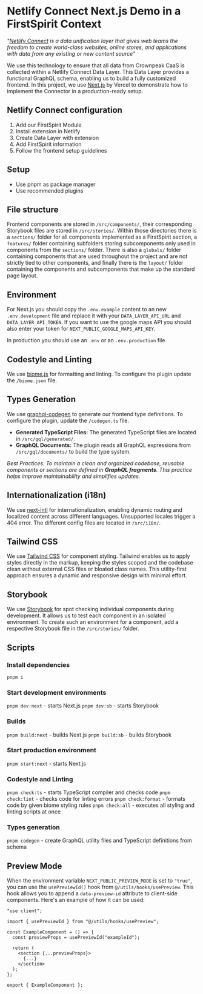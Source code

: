 # Netlify Connect Next.js Demo in a FirstSpirit Context
*"[Netlify Connect](https://www.netlify.com/platform/connect/) is a data unification layer that gives web teams the freedom to create world-class websites, online stores, and applications with data from any existing or new content source"*

We use this technology to ensure that all data from Crownpeak CaaS is collected within a Netlify Connect Data Layer. This Data Layer provides a functional GraphQL schema, enabling us to build a fully customized frontend. In this project, we use [Next.js](https://nextjs.org/) by Vercel to demonstrate how to implement the Connector in a production-ready setup.

## Netlify Connect configuration
1. Add our FirstSpirit Module
2. Install extension in Netlify
3. Create Data Layer with extension
4. Add FirstSpirit information
5. Follow the frontend setup guidelines

## Setup
* Use pnpm as package manager
* Use recommended plugins

## File structure 
Frontend components are stored in `/src/components/`, their corresponding Storybook files are stored in `/src/stories/`. Within those directories there is a `sections/` folder for all components implemented as a FirstSpirit section, a `features/` folder containing subfolders storing subcomponents only used in components from the `sections/` folder. There is also a `globals/` folder containing components that are used throughout the project and are not strictly tied to other components, and finally there is the `layout/` folder containing the components and subcomponents that make up the standard page layout.

## Environment
For Next.js you should copy the `.env.example` content to an new `.env.development` file and replace it with your `DATA_LAYER_API_URL` and `DATA_LAYER_API_TOKEN`.
If you want to use the google maps API you should also enter your token for `NEXT_PUBLIC_GOOGLE_MAPS_API_KEY`.

In production you should use an `.env` or an `.env.production` file.

## Codestyle and Linting
We use [biome.js](https://biomejs.dev/) for formatting and linting. To configure the plugin update the `/biome.json` file.

## Types Generation

We use [graphql-codegen](https://the-guild.dev/graphql/codegen) to generate our frontend type definitions. To configure the plugin, update the `/codegen.ts` file.

- **Generated TypeScript Files:** The generated TypeScript files are located in `/src/gql/generated/`.
- **GraphQL Documents:** The plugin reads all GraphQL expressions from `/src/gql/documents/` to build the type system.

*Best Practices: To maintain a clean and organized codebase, reusable components or sections are defined in **GraphQL fragments**. This practice helps improve maintainability and simplifies updates.*

## Internationalization (i18n)
We use [next-intl](https://next-intl-docs.vercel.app/) for internationalization, enabling dynamic routing and localized content across different languages. Unsupported locales trigger a 404 error. The different config files are located in `/src/i18n/`.


## Tailwind CSS
We use [Tailwind CSS](https://tailwindcss.com/) for component styling. Tailwind enables us to apply styles directly in the markup, keeping the styles scoped and the codebase clean without external CSS files or bloated class names. This utility-first approach ensures a dynamic and responsive design with minimal effort.

## Storybook
We use [Storybook](https://storybook.js.org/) for spot checking individual components during development. It allows us to test each component in an isolated environment. To create such an environment for a component, add a respective Storybook file in the `/src/stories/` folder.

## Scripts

### Install dependencies
`pnpm i`

### Start development environments
`pnpm dev:next` - starts Next.js
`pnpm dev:sb` - starts Storybook

### Builds
`pnpm build:next` - builds Next.js
`pnpm build:sb` - builds Storybook

### Start production environment
`pnpm start:next` - starts Next.js

### Codestyle and Linting
`pnpm check:ts` - starts TypeScript compiler and checks code
`pnpm check:lint` - checks code for linting errors
`pnpm check:format` - formats code by given biome styling rules
`pnpm check:all` - executes all styling and linting scripts at once

### Types generation
`pnpm codegen` - create GraphQL utility files and TypeScript definitions from schema

## Preview Mode

When the environment variable `NEXT_PUBLIC_PREVIEW_MODE` is set to `"true"`, you can use the `usePreviewId()` hook from `@/utils/hooks/usePreview`.
This hook allows you to append a `data-preview-id` attribute to client-side components. Here's an example of how it can be used:

```tsx
"use client";

import { usePreviewId } from "@/utils/hooks/usePreview";

const ExampleComponent = () => {
  const previewProps = usePreviewId("exampleId");

  return (
    <section {...previewProps}>
      {...}
    </section>
  );
};

export { ExampleComponent };
